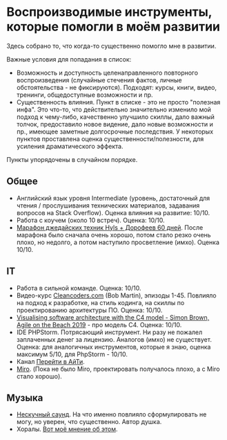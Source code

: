 # Воспроизводимые инструменты, которые помогли в моём развитии

Здесь собрано то, что когда-то существенно помогло мне в развитии.

Важные условия для попадания в список:

 * Возможность и доступность целенаправленного повторного  воспроизведения (случайные стечения фактов, личные обстоятельства - не фиксируются). Подходят: курсы, книги, видео, тренинги, общедоступные возможности и пр.
 * Существенность влияния. Пункт в списке - это не просто "полезная инфа". Это что-то, что действительно значительно изменило мой подход к чему-либо, качественно улучшило скиллы, дало важный толчок, предоставило новое видение, дало новые возможности и пр., имеющее заметные долгосрочные последствия. У некоторых пунктов проставлена оценка существенности/полезности, для усиления драматического эффекта.
 
Пункты упорядочены в случайном порядке.

## Общее

 * Английский язык уровня Intermediate (уровень, достаточный для чтения / прослушивания технических материалов, задавания вопросов на Stack Overflow). Оценка влияния на развитие: 10/10. 
 * Работа с коучем (около 10 встреч). Оценка: 10/10.
 * [Марафон джедайских техник Hyls + Дорофеев 60 дней](https://hyls.ru/jedi_max). После марафона было сначала очень хорошо, потом стало резко очень плохо, но недолго, а потом наступило просветление (имхо). Оценка 10/10. 

## IT

 * Работа в сильной команде. Оценка: 10/10.
 * Видео-курс [Cleancoders.com](https://cleancoders.com/) (Bob Martin), эпизоды 1-45. Повлияло на подход к разработке, на стиль кодинга, на скиллы по проектированию архитектуры ПО. Оценка: 10/10.
 * [Visualising software architecture with the C4 model - Simon Brown, Agile on the Beach 2019](https://www.youtube.com/watch?v=x2-rSnhpw0g) - про модель C4. Оценка: 10/10.
 * IDE PHPStorm. Потрясающий инструмент. Ни разу не пожалел заплаченных денег за лицензию. Аналогов (имхо) не существует. Оценка: для аналогичных инструментов, которые я знаю, оценка максимум 5/10, для PhpStorm - 10/10.
 * Канал [Перейти в АйТи](https://t.me/pereiti_v_aiti).
 * [Miro](https://miro.com/). (Пока не было Miro, проектировать получалось плохо, а с Miro стало хорошо).

## Музыка

 * [Нескучный саунд](https://www.youtube.com/c/%D0%9D%D0%B5%D1%81%D0%BA%D1%83%D1%87%D0%BD%D1%8B%D0%B9%D0%A1%D0%B0%D1%83%D0%BD%D0%B4). На что именно повлияло сформулировать не могу, но уверен, что существенно. Автор душка.
 * Хоралы. [Вот моё мнение об этом](https://vk.com/bytheway?w=wall18347987_3117%2Fall).
